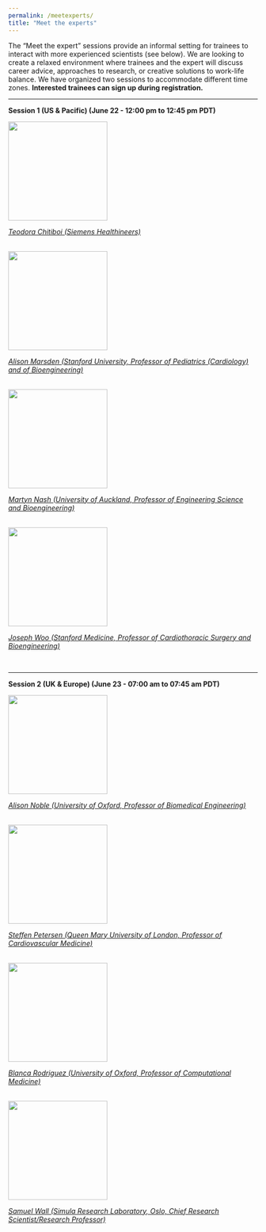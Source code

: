 ```yaml
---
permalink: /meetexperts/
title: "Meet the experts"
---
```


The “Meet the expert” sessions provide an informal setting for trainees to interact with more experienced scientists (see below).
We are looking to create a relaxed environment where trainees and the expert will discuss career advice, approaches to research, or creative solutions to work-life balance. We have organized two sessions to accommodate different time zones. 
**Interested trainees can sign up during registration.**

-----------------------------
**Session 1 (US & Pacific) (June 22 - 12:00 pm to 12:45 pm PDT)**

<img src="https://i1.rgstatic.net/ii/profile.image/279228231766021-1443584606690_Q128/Teodora-Chitiboi.jpg" width="200px" />

*[Teodora Chitiboi (Siemens Healthineers)](https://scholar.google.com/citations?user=A5V06EIAAAAJ&hl=en)*

<br />
<img src="https://profiles.stanford.edu/proxy/api/cap/profiles/67644/resources/profilephoto/350x350.1509496354776.jpg" width="200px" />

*[Alison Marsden (Stanford University, Professor of Pediatrics (Cardiology) and of Bioengineering)](https://profiles.stanford.edu/alison-marsden)*

<br />
<img src="https://unidirectory.auckland.ac.nz/people/imageraw/martyn-nash/10307038/biggest" width="200px" />

*[Martyn Nash (University of Auckland, Professor of Engineering Science and Bioengineering)](https://unidirectory.auckland.ac.nz/profile/martyn-nash)*

<br />
<img src="https://profiles.stanford.edu/proxy/api/cap/profiles/51120/resources/profilephoto/350x350.1509508190565.jpg" width="200px">

*[Joseph Woo (Stanford Medicine, Professor of Cardiothoracic Surgery and Bioengineering)](https://profiles.stanford.edu/joseph-woo)*

<br />

-----------------------------
**Session 2 (UK & Europe) (June 23 - 07:00 am to 07:45 am PDT)**

<img src="https://eng.ox.ac.uk/media/1490/alsion-noble-2.jpg?center=0.5,0.5714285714285714&mode=crop&width=250&height=250&rnd=132454329310000000" width="200px" />

*[Alison Noble (University of Oxford, Professor of Biomedical Engineering)](https://eng.ox.ac.uk/people/alison-noble/)*

<br />
<img src="https://www.qmul.ac.uk/whri/media/the-william-harvey-research-institute/staff-and-students/research-staff/Petersen,-Steffen.jpg"  width="200px" />

*[Steffen Petersen (Queen Mary University of London, Professor of Cardiovascular Medicine)](https://www.qmul.ac.uk/whri/people/academic-staff/items/petersensteffen.html)*

<br />
<img src="https://www.cs.ox.ac.uk/files/8589//Photo_Blanca_WT2016.jpg" width="200px" />

*[Blanca Rodriguez (University of Oxford, Professor of Computational Medicine)](https://www.cs.ox.ac.uk/people/blanca.rodriguez/)*

<br />
<img src="https://www.simula.no/sites/default/files/styles/employee-detail/public/user/images/simula_-_sam_wall_0985.jpg?itok=WFSrd4xs" width="200px" />

*[Samuel Wall (Simula Research Laboratory, Oslo, Chief Research Scientist/Research Professor)](https://www.simula.no/people/samwall)*

<br />
